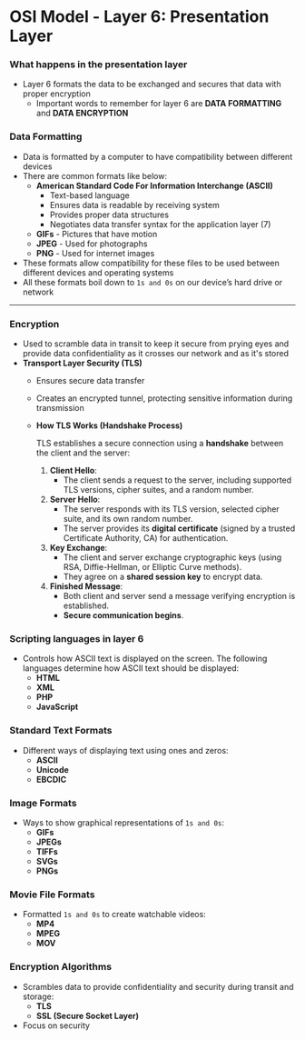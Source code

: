 # OSI Model - Layer 6: Presentation Layer

### What happens in the presentation layer

- Layer 6 formats the data to be exchanged and secures that data with proper encryption
  - Important words to remember for layer 6 are **DATA FORMATTING** and **DATA ENCRYPTION**

### Data Formatting

- Data is formatted by a computer to have compatibility between different devices
- There are common formats like below:
  - **American Standard Code For Information Interchange (ASCII)**
    - Text-based language
    - Ensures data is readable by receiving system
    - Provides proper data structures
    - Negotiates data transfer syntax for the application layer (7)
  - **GIFs** - Pictures that have motion
  - **JPEG** - Used for photographs
  - **PNG** - Used for internet images
- These formats allow compatibility for these files to be used between different devices and operating systems
- All these formats boil down to `1s and 0s` on our device’s hard drive or network

---

### Encryption

- Used to scramble data in transit to keep it secure from prying eyes and provide data confidentiality as it crosses our network and as it's stored
- **Transport Layer Security (TLS)**
  - Ensures secure data transfer
  - Creates an encrypted tunnel, protecting sensitive information during transmission
  - **How TLS Works (Handshake Process)**
    
    TLS establishes a secure connection using a **handshake** between the client and the server:
    
    1. **Client Hello**:
       - The client sends a request to the server, including supported TLS versions, cipher suites, and a random number.
    2. **Server Hello**:
       - The server responds with its TLS version, selected cipher suite, and its own random number.
       - The server provides its **digital certificate** (signed by a trusted Certificate Authority, CA) for authentication.
    3. **Key Exchange**:
       - The client and server exchange cryptographic keys (using RSA, Diffie-Hellman, or Elliptic Curve methods).
       - They agree on a **shared session key** to encrypt data.
    4. **Finished Message**:
       - Both client and server send a message verifying encryption is established.
       - **Secure communication begins**.

### Scripting languages in layer 6

- Controls how ASCII text is displayed on the screen. The following languages determine how ASCII text should be displayed:
  - **HTML**
  - **XML**
  - **PHP**
  - **JavaScript**

### Standard Text Formats

- Different ways of displaying text using ones and zeros:
  - **ASCII**
  - **Unicode**
  - **EBCDIC**

### Image Formats

- Ways to show graphical representations of `1s and 0s`:
  - **GIFs**
  - **JPEGs**
  - **TIFFs**
  - **SVGs**
  - **PNGs**

### Movie File Formats

- Formatted `1s and 0s` to create watchable videos:
  - **MP4**
  - **MPEG**
  - **MOV**

### Encryption Algorithms

- Scrambles data to provide confidentiality and security during transit and storage:
  - **TLS**
  - **SSL (Secure Socket Layer)**
- Focus on security
